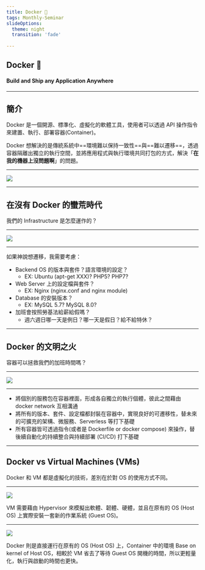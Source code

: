 ```yaml
---
title: Docker 🐳
tags: Monthly-Seminar
slideOptions:
  theme: night
  transition: 'fade'
  
---
```


## Docker 🐳
#### Build and Ship any Application Anywhere

---

## 簡介
Docker 是一個開源、標準化、虛擬化的軟體工具，使用者可以透過 API 操作指令來建置、執行、部署容器(Container)。

Docker 想解決的是傳統系統中==環境難以保持一致性==與==難以遷移==，透過容器隔離出獨立的執行空間，並將應用程式與執行環境共同打包的方式，解決「**在我的機器上沒問題啊**」的問題。

----

![](https://i.imgur.com/llo6WES.png)

---

## 在沒有 Docker 的蠻荒時代
我們的 Infrastructure 是怎麼運作的？

----

![](https://i.imgur.com/qyMuYXV.png)

----

如果神說想遷移，我需要考慮：
- Backend OS 的版本與套件？語言環境的設定？
    - EX: Ubuntu (apt-get XXX)? PHP5? PHP7?
- Web Server 上的設定檔與套件？
    - EX: Nginx (nginx.conf and nginx module)
- Database 的安裝版本？
    - EX: MySQL 5.7? MySQL 8.0?
- 加班會按照勞基法給薪給假嗎？
    - 週六週日哪一天是例日？哪一天是假日？給不給特休？

----

## Docker 的文明之火
容器可以拯救我們的加班時間嗎？

----

![](https://i.imgur.com/NkSdWSI.png)

----

- 將個別的服務包在容器裡面，形成各自獨立的執行個體，彼此之間藉由 docker network 互相溝通
- 將所有的版本、套件、設定檔都封裝在容器中，實現良好的可遷移性，替未來的可擴充的架構、微服務、Serverless 等打下基礎
- 所有容器皆可透過指令(或者是 Dockerfile or docker compose) 來操作，替後續自動化的持續整合與持續部署 (CI/CD) 打下基礎

---

## Docker vs Virtual Machines (VMs)
Docker 和 VM 都是虛擬化的技術，差別在於對 OS 的使用方式不同。

----

![](https://i.imgur.com/3bomg57.png)

VM 需要藉由 Hypervisor 來模擬出軟體、韌體、硬體，並且在原有的 OS (Host OS) 上實際安裝一套新的作業系統 (Guest OS)。

----

![](https://i.imgur.com/ynvL53C.png)

Docker 則是直接運行在原有的 OS (Host OS) 上，Container 中的環境 Base on kernel of Host OS，相較於 VM 省去了等待 Guest OS 開機的時間，所以更輕量化，執行與啟動的時間也更快。